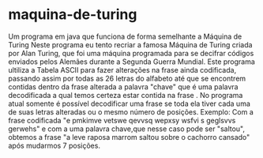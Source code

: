 # maquina-de-turing
Um programa em java que funciona de forma semelhante a Máquina de Turing
Neste programa eu tento recriar a famosa Máquina de Turing criada por Alan Turing, que foi uma máquina programada para se decifrar códigos enviados pelos Alemães 
durante a Segunda Guerra Mundial. Este programa ultiliza a Tabela ASCII para fazer alterações na frase ainda codificada, passando assim por todas as 26 letras do 
alfabeto até que se encontrem contidas dentro da frase alterada a palavra "chave" que é uma palavra decodificada a qual temos certeza estar contida na frase .
No programa atual somente é possível decodificar uma frase se toda ela tiver cada uma de suas letras alteradas ou o mesmo número de posições.
Exemplo: Com a frase codificada "e pmkimve vetswe qevvsq wepxsy wsfvi s geglsvvs gerwehs" e com a uma palavra chave,que nesse caso pode ser "saltou",
obtemos a frase "a leve raposa marrom saltou sobre o cachorro cansado" após mudarmos 7 posições.
